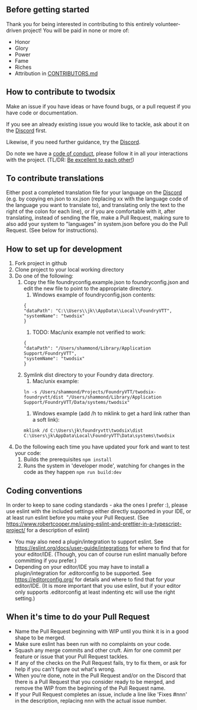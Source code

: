 ## Before getting started

Thank you for being interested in contributing to this entirely volunteer-driven project!
You will be paid in none or more of:
* Honor
* Glory
* Power
* Fame
* Riches
* Attribution in [CONTRIBUTORS.md](CONTRIBUTORS.md)

## How to contribute to twodsix

Make an issue if you have ideas or have found bugs, or a pull request if you have code or documentation.

If you see an already existing issue you would like to tackle, ask about it on the [Discord](https://discord.gg/VNFUvjv) first.

Likewise, if you need further guidance, try the [Discord](https://discord.gg/VNFUvjv).

Do note we have a [code of conduct](CODE_OF_CONDUCT.md), please follow it in all your interactions with the project. (TL/DR: [Be excellent to each other!](https://www.youtube.com/watch?v=rph_1DODXDU))

## To contribute translations
Either post a completed translation file for your language on the [Discord](https://discord.gg/VNFUvjv) (e.g. by copying en.json to xx.json (replacing xx with the language code of the language you want to translate to), and translating only the text to the right of the colon for each line), or if you are comfortable with it, after translating, instead of sending the file, make a Pull Request, making sure to also add your system to "languages" in system.json before you do the Pull Request. (See below for instructions).

## How to set up for development
1. Fork project in github
1. Clone project to your local working directory
1. Do one of the following: 
    1. Copy the file foundryconfig.example.json to foundryconfig.json and edit the new file to point to the appropriate directory.
        1. Windows example of foundryconfig.json contents:
        ```
        {
        "dataPath": "C:\\Users\\jk\\AppData\\Local\\FoundryVTT",
        "systemName": "twodsix"
        }
       ```
        1. TODO: Mac/unix example not verified to work:
        ```
        {
        "dataPath": "/Users/shammond/Library/Application Support/FoundryVTT",
        "systemName": "twodsix"
        }
        ```
    1. Symlink dist directory to your Foundry data directory.
        1. Mac/unix example:
        ```
        ln -s /Users/shammond/Projects/FoundryVTT/twodsix-foundryvtt/dist "/Users/shammond/Library/Application Support/FoundryVTT/Data/systems/twodsix"
        ```
        1. Windows example (add /h to mklink to get a hard link rather than a soft link):
        ```
        mklink /d C:\Users\jk\foundryvtt\twodsix\dist C:\Users\jk\AppData\Local\FoundryVTT\Data\systems\twodsix
        ```
1. Do the following each time you have updated your fork and want to test your code:
    1. Builds the prerequisites
       `npm install`
    1. Runs the system in 'developer mode', watching for changes in the code as they happen
       `npm run build:dev`

## Coding conventions

In order to keep to sane coding standards - aka the ones I prefer :), please use eslint with the included settings either directly supported in your IDE, or at least run eslint before you make your Pull Request. (See https://www.robertcooper.me/using-eslint-and-prettier-in-a-typescript-project/ for a description of eslint)
* You may also need a plugin/integration to support eslint. See https://eslint.org/docs/user-guide/integrations for where to find that  for your editor/IDE. (Though, you can of course run eslint manually before committing if you prefer.)
* Depending on your editor/IDE you may have to install a plugin/integration for .editorconfig to be supported. See https://editorconfig.org/ for details and where to find that for your editor/IDE. (It is more important that you use eslint, but if your editor only supports .editorconfig at least indenting etc will use the right setting.)

## When it's time to do your Pull Request
* Name the Pull Request beginning with WIP until you think it is in a good shape to be merged.
* Make sure eslint has been run with no complaints on your code.
* Squash any merge commits and other cruft. Aim for one commit per feature or issue that your Pull Request tackles.
* If any of the checks on the Pull Request fails, try to fix them, or ask for help if you can't figure out what's wrong.
* When you're done, note in the Pull Request and/or on the Discord that there is a Pull Request that you consider ready to be merged, and remove the WIP from the beginning of the Pull Request name.
* If your Pull Request completes an issue, include a line like 'Fixes #nnn' in the description, replacing nnn with the actual issue number.
